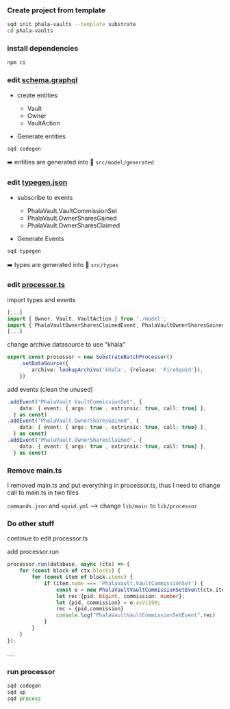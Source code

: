 
### Create project from template

```sh
sqd init phala-vaults --template substrate
cd phala-vaults
```

### install dependencies

```bash
npm ci
```

### edit [schema.graphql](./schema.graphql)

- create entities
  - Vault
  - Owner
  - VaultAction

- Generate entities

```bash
sqd codegen
```

➡️ entities are generated into 📁 `src/model/generated`

### edit [typegen.json](./typegen.json)

- subscribe to events
  - PhalaVault.VaultCommissionSet
  - PhalaVault.OwnerSharesGained
  - PhalaVault.OwnerSharesClaimed

- Generate Events

```bash
sqd typegen
```

➡️ types are generated into 📁 `src/types`

### edit [processor.ts](./processor.ts)

import types and events

```ts
[...]
import { Owner, Vault, VaultAction } from './model';
import { PhalaVaultOwnerSharesClaimedEvent, PhalaVaultOwnerSharesGainedEvent, PhalaVaultVaultCommissionSetEvent } from './types/events';
[...]
```

change archive datasource to use "khala"

```ts
export const processor = new SubstrateBatchProcessor()
    .setDataSource({
        archive: lookupArchive('khala', {release: 'FireSquid'}),
    })
```

add events (clean the unused)

```ts
.addEvent("PhalaVault.VaultCommissionSet", {
    data: { event: { args: true , extrinsic: true, call: true} },
  } as const)
.addEvent("PhalaVault.OwnerSharesGained", {
    data: { event: { args: true , extrinsic: true, call: true} },
  } as const)
.addEvent("PhalaVault.OwnerSharesClaimed", {
    data: { event: { args: true , extrinsic: true, call: true} },
  } as const)
```

### Remove main.ts

I removed main.ts and put everything in processor.ts, thus I need to change call to main.ts in two files

`commands.json` and `squid.yml` --> change `lib/main `to `lib/processor`

### Do other stuff

continue to edit processor.ts

add processor.run

```ts
processor.run(database, async (ctx) => {
    for (const block of ctx.blocks) {
        for (const item of block.items) {
            if (item.name === 'PhalaVault.VaultCommissionSet') {
                const e = new PhalaVaultVaultCommissionSetEvent(ctx,item.event);
                let rec:{pid: bigint, commission: number};
                let {pid, commission} = e.asV1199;
                rec = {pid,commission}
                console.log("PhalaVaultVaultCommissionSetEvent",rec)
            }
        }
    }
});
```

....

### run processor

```ts
sqd codegen
sqd up
sqd process
```
